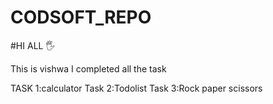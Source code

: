 # CODSOFT_REPO

#HI ALL 🖐

This is vishwa I completed all the task 

TASK 1:calculator
Task 2:Todolist
Task 3:Rock paper scissors 
